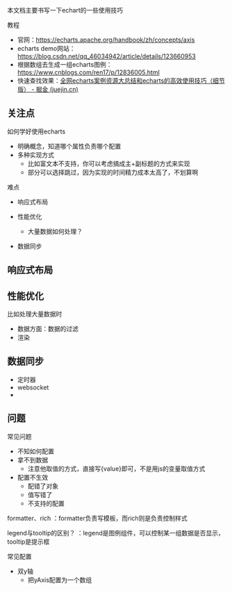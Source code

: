 本文档主要书写一下echart的一些使用技巧

教程

- 官网：<https://echarts.apache.org/handbook/zh/concepts/axis>
- echarts demo网站：<https://blog.csdn.net/qq_46034942/article/details/123660953>
- 根据数组去生成一组echarts图例：https://www.cnblogs.com/ren17/p/12836005.html
- 快速查找效果：[全网echarts案例资源大总结和echarts的高效使用技巧（细节版） - 掘金 (juejin.cn)](https://juejin.cn/post/7078834647005822983)



## 关注点

如何学好使用echarts

- 明确概念，知道哪个属性负责哪个配置
- 多种实现方式
  - 比如富文本不支持，你可以考虑搞成主+副标题的方式来实现
  - 部分可以选择跳过，因为实现的时间精力成本太高了，不划算啊

难点

- 响应式布局
- 性能优化
  - 大量数据如何处理？

- 数据同步



## 响应式布局





## 性能优化

比如处理大量数据时

- 数据方面：数据的过滤
- 渲染



## 数据同步

- 定时器
- websocket
- 



## 问题

常见问题

- 不知如何配置
- 拿不到数据
  - 注意他取值的方式，直接写{value}即可，不是用js的变量取值方式
- 配置不生效
  - 配错了对象
  - 值写错了
  - 不支持的配置



formatter、rich
：formatter负责写模板，而rich则是负责控制样式

legend与tooltip的区别？
：legend是图例组件，可以控制某一组数据是否显示，tooltip是提示框

常见配置

- 双y轴
  - 把yAxis配置为一个数组
